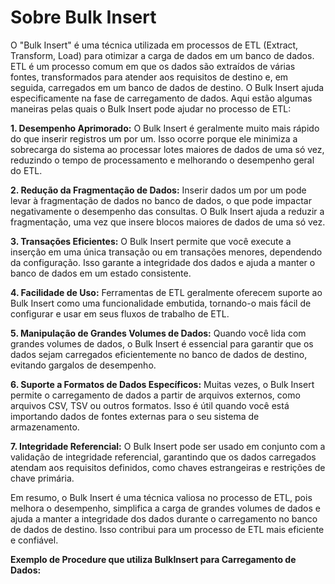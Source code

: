 # Sobre Bulk Insert


O "Bulk Insert" é uma técnica utilizada em processos de ETL (Extract, Transform, Load) para otimizar a carga de dados em um banco de dados. ETL é um processo comum em que os dados são extraídos de várias fontes, transformados para atender aos requisitos de destino e, em seguida, carregados em um banco de dados de destino. O Bulk Insert ajuda especificamente na fase de carregamento de dados. Aqui estão algumas maneiras pelas quais o Bulk Insert pode ajudar no processo de ETL:

<b>1. Desempenho Aprimorado:</b> O Bulk Insert é geralmente muito mais rápido do que inserir registros um por um. Isso ocorre porque ele minimiza a sobrecarga do sistema ao processar lotes maiores de dados de uma só vez, reduzindo o tempo de processamento e melhorando o desempenho geral do ETL.

<b>2. Redução da Fragmentação de Dados:</b> Inserir dados um por um pode levar à fragmentação de dados no banco de dados, o que pode impactar negativamente o desempenho das consultas. O Bulk Insert ajuda a reduzir a fragmentação, uma vez que insere blocos maiores de dados de uma só vez.

<b>3. Transações Eficientes:</b> O Bulk Insert permite que você execute a inserção em uma única transação ou em transações menores, dependendo da configuração. Isso garante a integridade dos dados e ajuda a manter o banco de dados em um estado consistente.

<b>4. Facilidade de Uso:</b> Ferramentas de ETL geralmente oferecem suporte ao Bulk Insert como uma funcionalidade embutida, tornando-o mais fácil de configurar e usar em seus fluxos de trabalho de ETL.

<b>5. Manipulação de Grandes Volumes de Dados:</b> Quando você lida com grandes volumes de dados, o Bulk Insert é essencial para garantir que os dados sejam carregados eficientemente no banco de dados de destino, evitando gargalos de desempenho.

<b>6. Suporte a Formatos de Dados Específicos:</b> Muitas vezes, o Bulk Insert permite o carregamento de dados a partir de arquivos externos, como arquivos CSV, TSV ou outros formatos. Isso é útil quando você está importando dados de fontes externas para o seu sistema de armazenamento.

<b>7. Integridade Referencial:</b> O Bulk Insert pode ser usado em conjunto com a validação de integridade referencial, garantindo que os dados carregados atendam aos requisitos definidos, como chaves estrangeiras e restrições de chave primária.

Em resumo, o Bulk Insert é uma técnica valiosa no processo de ETL, pois melhora o desempenho, simplifica a carga de grandes volumes de dados e ajuda a manter a integridade dos dados durante o carregamento no banco de dados de destino. Isso contribui para um processo de ETL mais eficiente e confiável.

<b>Exemplo de Procedure que utiliza BulkInsert para Carregamento de Dados:</b>
